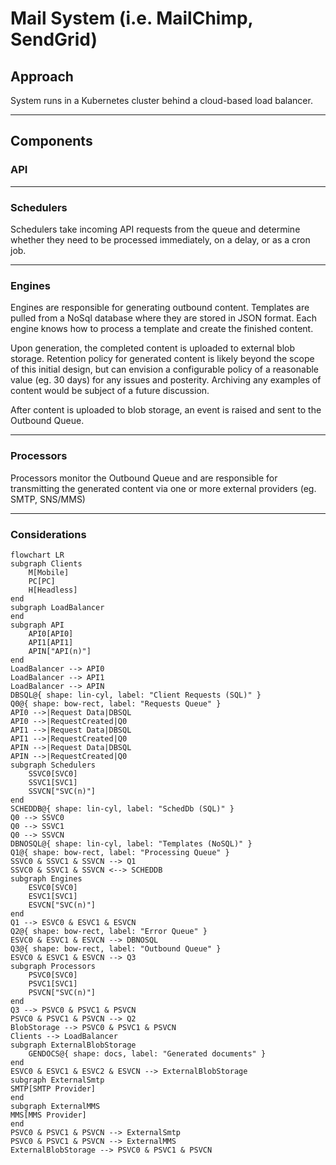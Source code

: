﻿
# Mail System (i.e. MailChimp, SendGrid)

## Approach
System runs in a Kubernetes cluster behind a cloud-based load balancer.
***
## Components

### API
***
### Schedulers
Schedulers take incoming API requests from the queue and determine whether they need to be processed immediately, on a delay, or as a cron job.
***
### Engines
Engines are responsible for generating outbound content. Templates are pulled from a NoSql database where they are stored in JSON format.  Each engine knows how to process a template and create the finished content.

Upon generation, the completed content is uploaded to external blob storage.  Retention policy for generated content is likely beyond the scope of this initial design, but can envision a configurable policy of a reasonable value (eg. 30 days) for any issues and posterity.  Archiving any examples of content would be subject of a future discussion.

After content is uploaded to blob storage, an event is raised and sent to the Outbound Queue.
***
### Processors
Processors monitor the Outbound Queue and are responsible for transmitting the generated content via one or more external providers (eg. SMTP, SNS/MMS)
***
### Considerations

```mermaid
flowchart LR
subgraph Clients
    M[Mobile]
    PC[PC]
    H[Headless]
end
subgraph LoadBalancer
end
subgraph API
    API0[API0]
    API1[API1]
    APIN["API(n)"]
end
LoadBalancer --> API0
LoadBalancer --> API1
LoadBalancer --> APIN
DBSQL@{ shape: lin-cyl, label: "Client Requests (SQL)" }
Q0@{ shape: bow-rect, label: "Requests Queue" }
API0 -->|Request Data|DBSQL
API0 -->|RequestCreated|Q0
API1 -->|Request Data|DBSQL
API1 -->|RequestCreated|Q0
APIN -->|Request Data|DBSQL
APIN -->|RequestCreated|Q0
subgraph Schedulers
    SSVC0[SVC0]
    SSVC1[SVC1]
    SSVCN["SVC(n)"]
end
SCHEDDB@{ shape: lin-cyl, label: "SchedDb (SQL)" }
Q0 --> SSVC0
Q0 --> SSVC1
Q0 --> SSVCN
DBNOSQL@{ shape: lin-cyl, label: "Templates (NoSQL)" }
Q1@{ shape: bow-rect, label: "Processing Queue" }
SSVC0 & SSVC1 & SSVCN --> Q1
SSVC0 & SSVC1 & SSVCN <--> SCHEDDB
subgraph Engines
    ESVC0[SVC0]
    ESVC1[SVC1]
    ESVCN["SVC(n)"]
end
Q1 --> ESVC0 & ESVC1 & ESVCN
Q2@{ shape: bow-rect, label: "Error Queue" }
ESVC0 & ESVC1 & ESVCN --> DBNOSQL
Q3@{ shape: bow-rect, label: "Outbound Queue" }
ESVC0 & ESVC1 & ESVCN --> Q3
subgraph Processors
    PSVC0[SVC0]
    PSVC1[SVC1]
    PSVCN["SVC(n)"]
end
Q3 --> PSVC0 & PSVC1 & PSVCN
PSVC0 & PSVC1 & PSVCN --> Q2
BlobStorage --> PSVC0 & PSVC1 & PSVCN
Clients --> LoadBalancer
subgraph ExternalBlobStorage
    GENDOCS@{ shape: docs, label: "Generated documents" }
end
ESVC0 & ESVC1 & ESVC2 & ESVCN --> ExternalBlobStorage
subgraph ExternalSmtp
SMTP[SMTP Provider]
end
subgraph ExternalMMS
MMS[MMS Provider]
end
PSVC0 & PSVC1 & PSVCN --> ExternalSmtp
PSVC0 & PSVC1 & PSVCN --> ExternalMMS
ExternalBlobStorage --> PSVC0 & PSVC1 & PSVCN
```